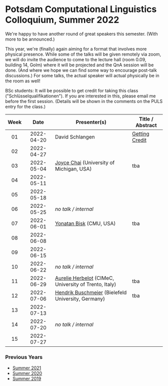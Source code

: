 # Potsdam Computational Linguistics Colloquium, Summer 2022

We're happy to have another round of great speakers this semester. (With more to be announced.)

This year, we're (finally) again aiming for a format that involves more physical presence. While some of the talks will be given remotely via zoom, we will do invite the audience to come to the lecture hall (room 0.09, building 14, Golm) where it will be projected and the QnA session will be done. (And where we hope we can find some way to encourage post-talk discussions.) For some talks, the actual speaker will actual physically be in the room as well!

BSc students: It will be possible to get credit for taking this class ("Schlüsselqualifikationen"). If you are interested in this, please email me before the first session. (Details will be shown in the comments on the PULS entry for the class.)

| Week | Date | Presenter(s) | Title / Abstract|
|:------:|:------:|-----------|------|
01 | 2022-04-20 | David Schlangen | [Getting Credit](material/2022/01-colloq-guidelines.pdf) | 
02 | 2022-04-27 | | |
03 | 2022-05-04 | [Joyce Chai](https://web.eecs.umich.edu/~chaijy/) (University of Michigan, USA)| tba |
04 | 2022-05-11 | | |
05 | 2022-05-18 | | |
06 | 2022-05-25 | *no talk / internal* | |
07 | 2022-06-01 | [Yonatan Bisk](https://yonatanbisk.com) (CMU, USA) | tba |
08 | 2022-06-08 | | |
09 | 2022-06-15 | | |
10 | 2022-06-22 |  *no talk / internal* | |
11 | 2022-06-29 | [Aurelie Herbelot](https://aurelieherbelot.net) (CIMeC, University of Trento, Italy) | tba |
12 | 2022-07-06 | [Hendrik Buschmeier](https://www.techfak.uni-bielefeld.de/~hbuschme/) (Bielefeld University, Germany) | tba |
13 | 2022-07-13 | | |
14 | 2022-07-20 |  *no talk / internal* | | 
15 | 2022-07-27 | | |


### Previous Years

* [Summer 2021](past/summer2021.md)
* [Summer 2020](past/summer2020.md)
* [Summer 2019](past/summer2019.md)

